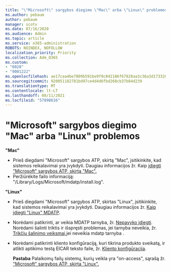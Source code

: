 ```yaml
---
title: "\"Microsoft\" sargybos diegimo \"Mac\" arba \"Linux\" problemos"
ms.author: pebaum
author: pebaum
manager: scotv
ms.date: 07/16/2020
ms.audience: Admin
ms.topic: article
ms.service: o365-administration
ROBOTS: NOINDEX, NOFOLLOW
localization_priority: Priority
ms.collection: Adm_O365
ms.custom:
- "6028"
- "9001222"
ms.openlocfilehash: ae17caa4be7809b591be9f9c042186f67828aa3c36a3d17332806e4d92545dc6
ms.sourcegitcommit: 920051182781bd97ce4d4d6fbd268cb37b84d239
ms.translationtype: MT
ms.contentlocale: lt-LT
ms.lasthandoff: 08/11/2021
ms.locfileid: "57898616"
---
```

# <a name="issues-installing-microsoft-defender-on-mac-or-linux"></a>"Microsoft" sargybos diegimo "Mac" arba "Linux" problemos

**"Mac"**

- Prieš diegdami "Microsoft" sargybos ATP, skirtą "Mac", įsitikinkite, kad sistemos reikalavimai yra įvykdyti. Daugiau informacijos žr. Kaip [įdiegti "Microsoft" sargybos ATP, skirtą "Mac".](https://docs.microsoft.com/windows/security/threat-protection/microsoft-defender-atp/microsoft-defender-atp-mac#how-to-install-microsoft-defender-atp-for-mac)  
- Peržiūrėkite failo informaciją: "/Library/Logs/Microsoft/mdatp/install.log".

**"Linux"**

- Prieš diegdami "Microsoft" sargybos ATP, skirtas "Linux", įsitikinkite, kad sistemos reikalavimai yra įvykdyti. Daugiau informacijos žr. [Kaip įdiegti "Linux" MDATP](https://docs.microsoft.com/windows/security/threat-protection/microsoft-defender-atp/microsoft-defender-atp-linux#system-requirements). 
- Norėdami patikrinti, ar veikia MDATP tarnyba, žr. [Nepavyko įdiegti](https://docs.microsoft.com/windows/security/threat-protection/microsoft-defender-atp/linux-support-install#installation-failed).  
    Norėdami šalinti triktis ir išspręsti problemas, jei tarnyba neveikia, žr. [Trikčių šalinimo veiksmai,](https://docs.microsoft.com/windows/security/threat-protection/microsoft-defender-atp/linux-support-install#steps-to-troubleshoot-if-mdatp-service-isnt-running)jei neveikia mdatp tarnyba .
- Norėdami patikrinti kliento konfigūraciją, kuri tikrina produkto sveikatą, ir atlikti aptikimo testą EICAR teksto faile, žr. [Kliento konfigūracija](https://docs.microsoft.com/windows/security/threat-protection/microsoft-defender-atp/linux-install-manually#client-configuration).  

    **Pastaba** Palaikomų failų sistemų, kurių veikla yra "on-access", sąrašą žr. ["Microsoft" sargybos ATP, skirta "Linux".](https://docs.microsoft.com/windows/security/threat-protection/microsoft-defender-atp/microsoft-defender-atp-linux#system-requirements)